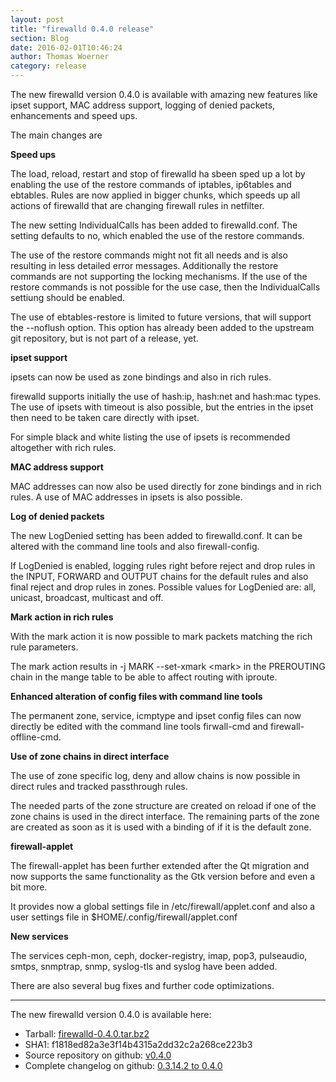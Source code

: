 ```yaml
---
layout: post
title: "firewalld 0.4.0 release"
section: Blog
date: 2016-02-01T10:46:24
author: Thomas Woerner
category: release
---
```


The new firewalld version 0.4.0 is available with amazing new features like ipset support, MAC address support, logging of denied packets, enhancements and speed ups.

The main changes are

**Speed ups**

The load, reload, restart and stop of firewalld ha sbeen sped up a lot by enabling the use of the restore commands of iptables, ip6tables and ebtables. Rules are now applied in bigger chunks, which speeds up all actions of firewalld that are changing firewall rules in netfilter.

The new setting IndividualCalls has been added to firewalld.conf. The setting defaults to no, which enabled the use of the restore commands.

The use of the restore commands might not fit all needs and is also resulting in less detailed error messages. Additionally the restore commands are not supporting the locking mechanisms. If the use of the restore commands is not possible for the use case, then the  IndividualCalls settiung should be enabled.

The use of ebtables-restore is limited to future versions, that will support the --noflush option. This option has already been added to the upstream git repository, but is not part of a release, yet.

**ipset support**

ipsets can now be used as zone bindings and also in rich rules.

firewalld supports initially the use of hash:ip, hash:net and hash:mac types. The use of ipsets with timeout is also possible, but the entries in the ipset then need to be taken care directly with ipset.

For simple black and white listing the use of ipsets is recommended altogether with rich rules.

**MAC address support**

MAC addresses can now also be used directly for zone bindings and in rich rules. A use of MAC addresses in ipsets is also possible.

**Log of denied packets**

The new LogDenied setting has been added to firewalld.conf. It can be altered with the command line tools and also firewall-config.

If LogDenied is enabled, logging rules right before reject and drop rules in the INPUT, FORWARD and OUTPUT chains for the default rules and also final reject and drop rules in zones. Possible values for LogDenied are: all, unicast, broadcast, multicast and off.

**Mark action in rich rules**

With the mark action it is now possible to mark packets matching the rich rule parameters.

The mark action results in -j MARK --set-xmark &lt;mark&gt; in the PREROUTING chain in the mange table to be able to affect routing with iproute.

**Enhanced alteration of config files with command line tools**

The permanent zone, service, icmptype and ipset config files can now directly be edited with the command line tools firwall-cmd and firewall-offline-cmd.

**Use of zone chains in direct interface**

The use of zone specific log, deny and allow chains is now possible in direct rules and tracked passthrough rules.

The needed parts of the zone structure are created on reload if one of the zone chains is used in the direct interface. The remaining parts of the zone are created as soon as it is used with a binding of if it is the default zone.</p>

**firewall-applet**

The firewall-applet has been further extended after the Qt migration and now supports the same functionality as the Gtk version before and even a bit more.

It provides now a global settings file in /etc/firewall/applet.conf and also a user settings file in $HOME/.config/firewall/applet.conf

**New services**

The services ceph-mon, ceph, docker-registry, imap, pop3, pulseaudio, smtps, snmptrap, snmp, syslog-tls and syslog have been added.

There are also several bug fixes and further code optimizations.

***

The new firewalld version 0.4.0 is available here:

 * Tarball: [firewalld-0.4.0.tar.bz2](https://fedorahosted.org/released/firewalld/firewalld-0.4.0.tar.bz2)
 * SHA1: f1818ed82a3e3f14b4315a2dd32c2a268ce223b3
 * Source repository on github: [v0.4.0](https://github.com/t-woerner/firewalld/releases/tag/v0.4.0)
 * Complete changelog on github: [0.3.14.2 to 0.4.0](https://github.com/t-woerner/firewalld/compare/v0.3.14.2...v0.4.0)
